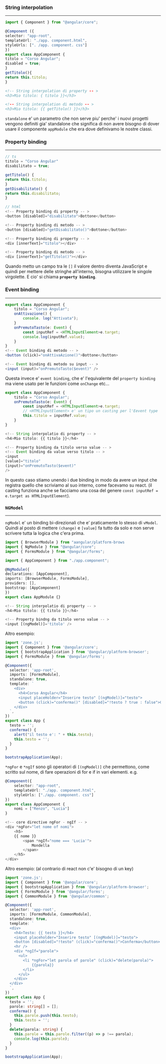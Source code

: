 ### String interpolation
---
```ts
import { Component } from "@angular/core";

@Component ({
selector: "app-root",
templateUrl: "./app. component.html",
styleUrls: [". /app. component. css"]
})
export class AppComponent {
titolo = "Corso Angular";
disabled = true;
}
getTitolo(){
return this.titolo;
}
```

```HTML
<!-- String interpolation di property -- >
<h3>Mio titolo: { titolo }}</h3>

<!-- String interpolation di metodo -- >
<h3>Mio titolo: {{ getTitolo() }}</h3>
```

`standalone` e' un parametro che non serve piu' perche' i nuovi progetti vengono definiti gia' standalone che significa di non avere bisogno di dover usare il componente `appModule` che era dove definivamo le nostre classi.
### Property binding
---
```ts
// ts
titolo = "Corso Angular"
disabilitato = true;

getTitolo() {
return this.titolo;
}
getDisabilitato() {
return this.disabilitato;
}

// html
<!-- Property binding di property -- >
<button [disabled]="disabilitato">Bottone</button>

<!-- Property binding di metodo -- >
<button [disabled]="getDisabilitato()">Bottone</button>

<!-- Property binding di property -- >
<div [innerText]="titolo"></div>

<!-- Property binding di metodo -- >
<div [innerText]="getTitolo()"></div>
```

Quando metto un campo tra le `[]` il valore dentro diventa JavaScript e quindi per mettere delle stringhe all'interno, bisogna utilizzare le singole virgolette. E cio' si chiama **`property binding`**.
### Event binding
----
```ts
export class AppComponent {
	titolo = "Corso Angular";
	onAttivazione() {
		console. log("Attivata");
	}
	onPremutoTasto(e: Event) {
		const inputRef = <HTMLInputElement>e.target;
		console.log(inputRef.value);
	}
}
<!-- Event binding di metodo -- >
<button (click)="onAttivaAzione()">Bottone</button>

<!-- Event binding di metodo su input -- >
<input (input)="onPremutoTasto($event)" />
```

Questa invece e' `event binding`, che e' l'equivalente del `property binding` ma viene usato per le funzioni come `onChange` etc...

```ts
export class AppComponent {
	titolo = "Corso Angular";	
	onPremutoTasto(e: Event) {
		const inputRef = <HTMLInputElement>e.target;
		// <HTMLInputElement> e' un tipo un casting per l'Eevent type
		this.titolo = inputRef.value;
	}
}

<!-- String interpolatio di property -- >
<h4>Mio titolo: {{ titolo }}</h4>

<!-- Property binding da titolo verso value -- >
<!-- Event binding da value verso titolo -- >
<input
[value]="titolo"
(input)="onPremutoTasto($event)"
/>
```

In questo caso stiamo unendo i due binding in modo da avere un input che registra quello che scriviamo al suo interno, come facevamo su react. (il casting funziona anche se facciamo una cosa del genere `const inputRef = e.target as HTMLInputElement`).
### `NGModel`
---
`ngModel` e' un binding bi-direzionali che e' praticamente lo stesso di `vModel`. Quindi al posto di mettere `(change)` e `[value]` fa tutto da solo e non serve scrivere tutta la logica che c'era prima.

```ts
import { BrowserModule } from "aangular/platform-brows
import { NgModule } from "@angular/core";
import { FormsModule } from "@angular/forms";

import { AppComponent } from "./app.component";

@NgModule({
declarations: [AppComponent],
imports: [BrowserModule, FormsModule],
providers: [],
bootstrap: [AppComponent]
})
export class AppModule {}

<!-- String interpolatio di property -- >
<h4>Mio titolo: {{ titolo }}</h4>

<!-- Property bindng da titolo verso value -- >
<input [(ngModel)]='titolo' />
```

Altro esempio:

```ts
import 'zone.js';
import { Component } from '@angular/core';
import { bootstrapApplication } from '@angular/platform-browser';
import { FormsModule } from '@angular/forms';

@Component({
  selector: 'app-root',
  imports: [FormsModule],
  standalone: true,
  template: `
    <div>
      <h4>Corso Angular</h4>
      <input placeHolder="Inserire testo" [(ngModel)]="testo">
      <button (click)="conferma()" [disabled]="!testo ? true : false">Conferma</button>
    </div>
  `,
})
export class App {
  testo = '';
  conferma() {
    alert("il testo e': " + this.testo);
    this.testo = '';
  }
}

bootstrapApplication(App);

```

`*ngFor` e `*ngIf` sono gli operatori di `[(ngModel)]` che permettono, come scritto sul nome, di fare operazioni di for e if in vari elementi.
e.g.

```ts
@Component({
	selector: "app-root",
	templateUrl: "./app. component.html",
	styleUrls: ["./app. component. css"]
})
export class AppComponent {
	nomi = ["Renzo", "Lucia"]
}

<!-- core directive ngFor - ngIf -- >
<div *ngFor="let nome of nomi">
	<h5>
	{{ nome }}
		<span *ngIf="nome === 'Lucia'">
			Mondella
		</span>
	</h5>
</div>
```

Altro esempio: (al contrario di react non c'e' bisogno di un key)

```ts
import 'zone.js';
import { Component } from '@angular/core';
import { bootstrapApplication } from '@angular/platform-browser';
import { FormsModule } from '@angular/forms';
import { CommonModule } from '@angular/common';

@Component({
  selector: 'app-root',
  imports: [FormsModule, CommonModule],
  standalone: true,
  template: `
  <div>
    <h4>Testo: {{ testo }}</h4>
    <input placeholder="Inserire testo" [(ngModel)]="testo">
    <button [disabled]="!testo" (click)="conferma()">Conferma</button>
    <hr />
    <div *ngIf="parole">
      <ul>
        <li *ngFor="let parola of parole" (click)="delete(parola)">
            {{parola}}
        </li>
      </ul>
    </div>
  </div>
  `,
})
export class App {
  testo = '';
  parole: string[] = [];
  conferma() {
    this.parole.push(this.testo);
    this.testo = '';
  }
  delete(parola: string) {
    this.parole = this.parole.filter((p) => p !== parola);
    console.log(this.parole);
  }
}

bootstrapApplication(App);
```